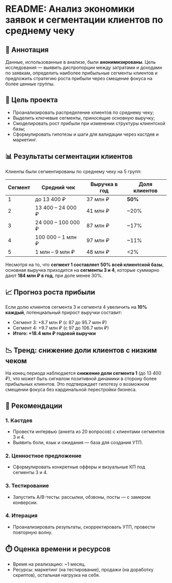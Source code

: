 
# README: Анализ экономики заявок и сегментации клиентов по среднему чеку

## 📌 Аннотация

Данные, использованные в анализе, были **анонимизированы**. Цель исследования — выявить диспропорции между затратами и доходами по заявкам, определить наиболее прибыльные сегменты клиентов и предложить стратегию роста прибыли через смещение фокуса на более ценные группы.

## 🎯 Цель проекта

- Проанализировать распределение клиентов по среднему чеку;
- Выделить ключевые сегменты, приносящие основную выручку;
- Смоделировать рост прибыли при изменении структуры клиентской базы;
- Сформулировать гипотезы и шаги для валидации через кастдев и маркетинг.

## 📊 Результаты сегментации клиентов

Клиенты были сегментированы по среднему чеку на 5 групп:

| Сегмент | Средний чек         | Выручка в год | Доля клиентов |
|---------|----------------------|---------------|----------------|
| 1       | до 13 400 ₽          | 37 млн ₽      | **50%**         |
| 2       | 13 400 – 24 000 ₽    | 41 млн ₽      | ~20%            |
| 3       | 24 000 – 100 000 ₽   | 87 млн ₽      | ~17%            |
| 4       | 100 000 – 1 млн ₽    | 97 млн ₽      | ~11%            |
| 5       | 1 млн – 9 млн ₽      | 48 млн ₽      | <2%             |

Несмотря на то, что **сегмент 1 составляет 50% всей клиентской базы**, основная выручка приходится на **сегменты 3 и 4**, которые суммарно дают **184 млн ₽ в год**, при доле менее 30%.

## 📈 Прогноз роста прибыли

Если долю клиентов сегмента 3 и сегмента 4 увеличить на **10% каждый**, потенциальный прирост выручки составит:

- Сегмент 3: +8.7 млн ₽ (с 87 до 95.7 млн ₽)
- Сегмент 4: +9.7 млн ₽ (с 97 до 106.7 млн ₽)
- **Итого: +18.4 млн ₽ годовой выручки**

## 📉 Тренд: снижение доли клиентов с низким чеком

На конец периода наблюдается **снижение доли сегмента 1** (до 13 400 ₽), что может быть сигналом позитивной динамики в сторону более прибыльных клиентов. Это подтверждает гипотезу о возможном смещении фокуса без кардинальной перестройки бизнеса.

## 🧩 Рекомендации

### 1. Кастдев
- Провести интервью (анкета из 20 вопросов) с клиентами сегментов 3 и 4.
- Выявить боли, язык и ожидания — база для создания УТП.

### 2. Ценностное предложение
- Сформулировать конкретные офферы и визуальные КП под сегменты 3 и 4.

### 3. Тестирование
- Запустить A/B-тесты: рассылки, обзвоны, посты — с замером конверсии.

### 4. Итерация
- Проанализировать результаты, скорректировать УТП, провести повторную волну.

## ⏱️ Оценка времени и ресурсов

- Время на реализацию: ~1 месяц.
- Ресурсы: маркетинг (на тестирование), продажи (на доработку скриптов), остальная нагрузка на себя.

